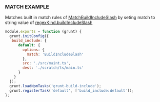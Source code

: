 ### MATCH EXAMPLE

Matches built in match rules of [MatchBuildIncludeSlash](/grunt-build-include/classes/matchoptions.matchbuildincludeslash.html)
by seting match to string value of [regexKind.buildIncludeSlash](/grunt-build-include/enums/enums.regexkind.html#buildincludeslash)

```js
module.exports = function (grunt) {
  grunt.initConfig({
   build_include: {
      default: {
        options: {
          match: 'BuildIncludeSlash'
        },
        src: './src/maint.ts',
        dest: './scratch/ts/main.ts'
      }
    }
  });
  grunt.loadNpmTasks('grunt-build-include');
  grunt.registerTask('default', ['build_include:default']);
};
```